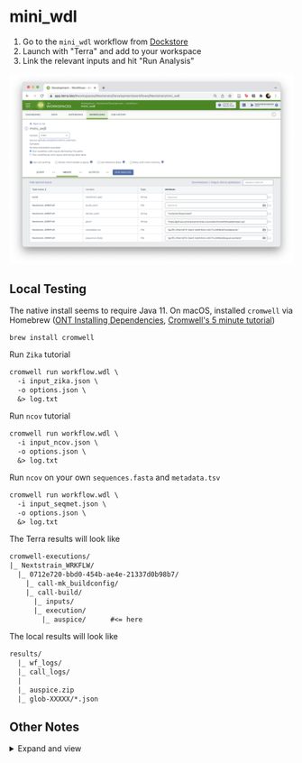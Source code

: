 # mini_wdl

1. Go to the `mini_wdl` workflow from [Dockstore](https://dockstore.org/workflows/github.com/j23414/mini_wdl)
2. Launch with "Terra" and add to your workspace
3. Link the relevant inputs and hit "Run Analysis"

![](data/screenshot.png)

## Local Testing

The native install seems to require Java 11. On macOS, installed `cromwell` via Homebrew ([ONT Installing Dependencies](https://dockstore.org/workflows/github.com/aryeelab/nanopore_tools/combine_sample_sheets:dev?tab=info), [Cromwell's 5 minute tutorial](https://cromwell.readthedocs.io/en/stable/tutorials/FiveMinuteIntro/))

```
brew install cromwell
```

Run `Zika` tutorial

```
cromwell run workflow.wdl \
  -i input_zika.json \
  -o options.json \
  &> log.txt
```

Run `ncov` tutorial

```
cromwell run workflow.wdl \
  -i input_ncov.json \
  -o options.json \
  &> log.txt
```

Run `ncov` on your own `sequences.fasta` and `metadata.tsv`

```
cromwell run workflow.wdl \
  -i input_seqmet.json \
  -o options.json \
  &> log.txt
```

The Terra results will look like

```
cromwell-executions/
|_ Nextstrain_WRKFLW/
  |_ 0712e720-bbd0-454b-ae4e-21337d0b98b7/
    |_ call-mk_buildconfig/
    |_ call-build/
      |_ inputs/
      |_ execution/
        |_ auspice/      #<= here

```

The local results will look like

```
results/
  |_ wf_logs/
  |_ call_logs/
  |
  |_ auspice.zip
  |_ glob-XXXXX/*.json
```

## Other Notes

<details><summary>Expand and view</summary>

**Repos:**

[nextstrain/ncov](https://github.com/nextstrain/ncov) | [zika-tutorial/wdl](https://github.com/nextstrain/zika-tutorial/tree/wdl) | [corneliusroemer/ncov-simplest](https://github.com/corneliusroemer/ncov-simplest) | [theiagen/public\_health\_viral\_genomics](https://github.com/theiagen/public_health_viral_genomics)

**Seems to already exist:**

* https://dockstore.org/search?descriptorType=WDL&entryType=workflows&search=nextstrain
* Terra Workspace: https://app.terra.bio/#workspaces/pathogen-genomic-surveillance/COVID-19_Broad_Viral_NGS

**References:**

* [WDL Best Practices](https://docs.dockstore.org/en/develop/advanced-topics/best-practices/wdl-best-practices.html)
* [broadinstitute/viral-pipelines/pipes](https://github.com/broadinstitute/viral-pipelines/tree/master/pipes)
* [Intro to Docker, WDL, CWL](https://bdcatalyst.gitbook.io/biodata-catalyst-documentation/written-documentation/getting-started/analyze-data-1/dockstore/intro-to-docker-wdl-cwl)

## Local testing

The native install seems to require Java 11 (didn't want to mess up my nextflow environment which requires Java 8, I think...). Therefore went the Homebrew route.

* [ONT Installing Dependencies](https://dockstore.org/workflows/github.com/aryeelab/nanopore_tools/combine_sample_sheets:dev?tab=info)

```
brew install cromwell
```

* https://cromwell.readthedocs.io/en/stable/tutorials/FiveMinuteIntro/

```
# Start docker deamon

# Terra workflow
cromwell run workflow.wdl \
  -i input_ncov.json \
  -o options.json \
  &> log.txt
```

A general purpose version in `flex.wdl`

```
# Option 1: one wrapped task
git clone https://github.com/nextstrain/zika-tutorial.git
cromwell run flex.wdl \
  -i flex_input_1.json \
  -o options.json \
  &> log.txt

# Option 2: separate tasks
cromwell run flex.wdl \
  -i flex_inputs_2.json \
  -o options.json \
  &> log.txt
```

Output:

```
# Option 1
ls -1tr results

|_ auspice/  #<= this one

# Option 2
ls -1tr results

|_ call-IndexSequences
|_ call-Filter
|_ call-Align
|_ call-Tree
|_ call-Refine
|_ call-Ancestral
|_ call-Traits
|_ call-Translate
|_ call-Export
    |_ zika.json        #<= this one!
```

## Debug Notes

Cromwell runs creates a `cromwell-execution` folder. (In comparison, Nextflow creates a `work` folder. I'm not sure if Snakemake creates a cache folder.) Haven't figured out how to reroute the cromwell output to a separate folder yet.

```
cromwell-executions/
  |_ Nextstrain_WRKFLW/
    |_ 6995bcdf-6c11-4a08-ab08-94bacc5796b2/
      |_ call-build/
        |_ tmp.760887c3
        |
        |_ inputs/
        | |_ -414136411/
        |   |_ zika-tutorial/
        |
        |_ execution/
          |_ script
          |_ script.background
          |_ script.submit
          |_ docker_cid
          |_ rc
          |
          |_ stdout    #<= check these files to debug
          |_ stderr    #<=
          |_ stdout.background
          |_ stderr.background
          |
          |_ results/  #<= output, must be in this folder, can't be in input folder or it will fail
          |_ auspice/
```

## Generating a build config

So apparently the HEREDOC will expand entire file path. Worked on Terra, which was a surprise.

```
inputs:
- name: example
  metadata: /cromwell-executions/Nextstrain_WRKFLW/18bf94cf-8eb3-4079-ab97-beec05296b01/call-mk_buildconfig/inputs/-613910572/metadata.tsv
  sequences: /cromwell-executions/Nextstrain_WRKFLW/18bf94cf-8eb3-4079-ab97-beec05296b01/call-mk_buildconfig/inputs/-613910572/sequences.fasta
- name: references
  metadata: data/references_metadata.tsv
  sequences: data/references_sequences.fasta
```

</details>

